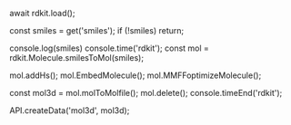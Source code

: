 await rdkit.load();

const smiles = get('smiles');
if (!smiles) return;

console.log(smiles)
console.time('rdkit');
const mol = rdkit.Molecule.smilesToMol(smiles);

mol.addHs();
mol.EmbedMolecule();
mol.MMFFoptimizeMolecule();

const mol3d = mol.molToMolfile();
mol.delete();
console.timeEnd('rdkit');

API.createData('mol3d', mol3d);
